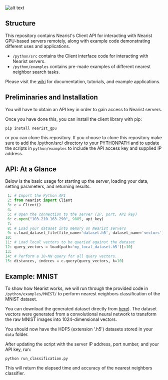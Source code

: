 

![alt text](http://nearist.sightbox.io/wp-content/uploads/2017/04/nearist.svg)

## Structure
This repository contains Nearist's Client API for interacting with Nearist GPU-based servers remotely, along with example code demonstrating different uses and applications.

- `/python/src` contains the Client interface code for interacting with Nearist servers.
- `/python/examples` contains pre-made examples of different nearest neighbor search tasks.

Please visit the [wiki](https://github.com/nearist/nearist/wiki) for documentation, tutorials, and example applications.

## Preliminaries and Installation

You will have to obtain an API key in order to gain access to Nearist servers. 

Once you have done this, you can install the client library with pip:

`pip install nearist_gpu`

or you can clone this repository. If you choose to clone this repository make sure to add the /python/src/ directory to your PYTHONPATH and to update the scripts in `python/examples` to include the API access key and supplied IP address.

## API: At a Glance

Below is the basic usage for starting up the server, loading your data, setting parameters, and returning results.

```python
 1: # Import the Python API
 2: from nearist import Client 
 3: c = Client()
 4: 
 5: # Open the connection to the server (IP, port, API key)
 6: c.open("103.210.163.290", 9885, api_key)
 7:
 8: # Load your dataset into memory on Nearist servers
 9: c.load_dataset_file(file_name='dataset.h5', dataset_name='vectors')
10:
11: # Load local vectors to be queried against the dataset
12: query_vectors = load(path='my_local_dataset.h5')[:10] 
13:
14: # Perform a 10-NN query for all query vectors.
15: distances, indeces = c.query(query_vectors, k=10)
```

## Example: MNIST

To show how Nearist works, we will run through the provided code in `/python/examples/MNIST/` to perform nearest neighbors classification of the MNIST dataset. 

You can download the generated dataset directly from [here](https://drive.google.com/drive/folders/1tr-q_uhg6PVuQKIwnLDRMtRsrG2oyS8C)). The dataset vectors were generated from a convolutional neural network to transform the raw MNIST images into 1024-dimensional vectors. 

You should now have the HDF5 (extension '.h5') datasets stored in your `data` folder.

After updating the script with the server IP address, port number, and your API key, run:

`python run_classification.py`

This will return the elapsed time and accuracy of the nearest neighbors classifier.
